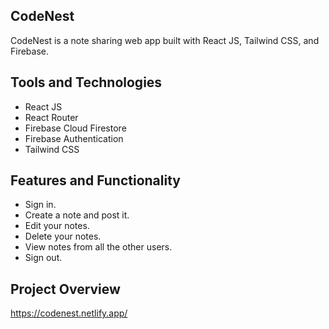 ## CodeNest
CodeNest is a note sharing web app built with React JS, Tailwind CSS, and Firebase.

## Tools and Technologies
* React JS
* React Router
* Firebase Cloud Firestore
* Firebase Authentication
* Tailwind CSS


## Features and Functionality
* Sign in.
* Create a note and post it.
* Edit your notes.
* Delete your notes.
* View notes from all the other users.
* Sign out.


## Project Overview
https://codenest.netlify.app/

